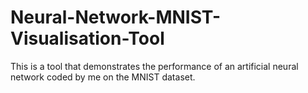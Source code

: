 # Neural-Network-MNIST-Visualisation-Tool
This is a tool that demonstrates the performance of an artificial neural network coded by me on the MNIST dataset.
